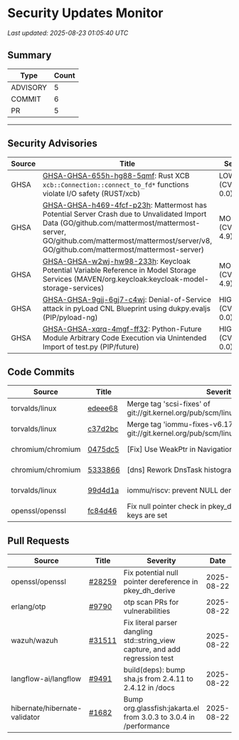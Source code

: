 # Security Updates Monitor

*Last updated: 2025-08-23 01:05:40 UTC*

## Summary
| Type | Count |
|------|-------|
| ADVISORY | 5 |
| COMMIT | 6 |
| PR | 5 |

---

## Security Advisories

| Source | Title | Severity | Date |
|--------|-------|----------|------|
| GHSA | [GHSA-GHSA-655h-hg88-5qmf](https://github.com/advisories/GHSA-655h-hg88-5qmf): Rust XCB `xcb::Connection::connect_to_fd*` functions violate I/O safety (RUST/xcb) | LOW (CVSS: 0.0) | 2025-08-22 |
| GHSA | [GHSA-GHSA-h469-4fcf-p23h](https://github.com/advisories/GHSA-h469-4fcf-p23h): Mattermost has Potential Server Crash due to Unvalidated Import Data (GO/github.com/mattermost/mattermost-server, GO/github.com/mattermost/mattermost/server/v8, GO/github.com/mattermost/mattermost-server) | MODERATE (CVSS: 4.9) | 2025-08-21 |
| GHSA | [GHSA-GHSA-w2wj-hw98-233h](https://github.com/advisories/GHSA-w2wj-hw98-233h): Keycloak Potential Variable Reference in Model Storage Services (MAVEN/org.keycloak:keycloak-model-storage-services) | MODERATE (CVSS: 4.9) | 2025-08-21 |
| GHSA | [GHSA-GHSA-9gjj-6gj7-c4wj](https://github.com/advisories/GHSA-9gjj-6gj7-c4wj): Denial-of-Service attack in pyLoad CNL Blueprint using dukpy.evaljs (PIP/pyload-ng) | HIGH (CVSS: 0.0) | 2025-08-21 |
| GHSA | [GHSA-GHSA-xqrq-4mgf-ff32](https://github.com/advisories/GHSA-xqrq-4mgf-ff32): Python-Future Module Arbitrary Code Execution via Unintended Import of test.py (PIP/future) | HIGH (CVSS: 0.0) | 2025-08-14 |

## Code Commits

| Source | Title | Severity | Date |
|--------|-------|----------|------|
| torvalds/linux | [edeee68](https://github.com/torvalds/linux/commit/edeee68c42747c9d9b237f06fbc4cd1a2348fefb) | Merge tag 'scsi-fixes' of git://git.kernel.org/pub/scm/linux/kernel/git/jejb/scsi | 2025-08-22 |
| torvalds/linux | [c37d2bc](https://github.com/torvalds/linux/commit/c37d2bc92b90ef4df898d1aa7a3ffed34e4043b8) | Merge tag 'iommu-fixes-v6.17-rc2' of git://git.kernel.org/pub/scm/linux/kernel/git/iommu/linux | 2025-08-22 |
| chromium/chromium | [0475dc5](https://github.com/chromium/chromium/commit/0475dc5655a706020c913942336e91e18ea1936a) | [Fix] Use WeakPtr in NavigationWaiter to prevent crash | 2025-08-22 |
| chromium/chromium | [5333866](https://github.com/chromium/chromium/commit/5333866b930b0e7b8f0c243ce2b6c36a6e894898) | [dns] Rework DnsTask histograms | 2025-08-22 |
| torvalds/linux | [99d4d1a](https://github.com/torvalds/linux/commit/99d4d1a070870aa08163af8ce0522992b7f35d8c) | iommu/riscv: prevent NULL deref in iova_to_phys | 2025-08-20 |
| openssl/openssl | [fc84d46](https://github.com/openssl/openssl/commit/fc84d46d7227886152be00618889a521e9132ef3) | Fix null pointer check in pkey_dh_derive to ensure both keys are set | 2025-08-13 |

## Pull Requests

| Source | Title | Severity | Date |
|--------|-------|----------|------|
| openssl/openssl | [#28259](https://github.com/openssl/openssl/pull/28259) | Fix potential null pointer dereference in pkey_dh_derive | 2025-08-22 |
| erlang/otp | [#9790](https://github.com/erlang/otp/pull/9790) | otp scan PRs for vulnerabilities | 2025-08-22 |
| wazuh/wazuh | [#31511](https://github.com/wazuh/wazuh/pull/31511) | Fix literal parser dangling std::string_view capture, and add regression test | 2025-08-22 |
| langflow-ai/langflow | [#9491](https://github.com/langflow-ai/langflow/pull/9491) | build(deps): bump sha.js from 2.4.11 to 2.4.12 in /docs | 2025-08-22 |
| hibernate/hibernate-validator | [#1682](https://github.com/hibernate/hibernate-validator/pull/1682) | Bump org.glassfish:jakarta.el from 3.0.3 to 3.0.4 in /performance | 2025-08-22 |

